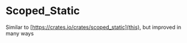 # Scoped_Static

Similar to [https://crates.io/crates/scoped_static](this), but improved in many ways
